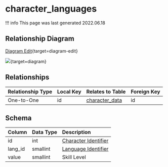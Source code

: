 # character_languages

!!! info
	This page was last generated 2022.06.18

## Relationship Diagram

[Diagram Edit](https://mermaid.live/edit#eyJjb2RlIjoiZXJEaWFncmFtXG4gICAgY2hhcmFjdGVyX2xhbmd1YWdlcyB7XG4gICAgICAgIGludHVuc2lnbmVkIGlkXG4gICAgfVxuICAgIGNoYXJhY3Rlcl9kYXRhIHtcbiAgICAgICAgaW50dW5zaWduZWQgaWRcbiAgICAgICAgdmFyY2hhciBuYW1lXG4gICAgICAgIGludHVuc2lnbmVkIHpvbmVfaWRcbiAgICAgICAgaW50dW5zaWduZWQgem9uZV9pbnN0YW5jZVxuICAgIH1cbiAgICBjaGFyYWN0ZXJfbGFuZ3VhZ2VzIHx8LS1veyBjaGFyYWN0ZXJfZGF0YSA6IE9uZS10by1PbmVcblxuIiwibWVybWFpZCI6eyJ0aGVtZSI6ImRlZmF1bHQifSwidXBkYXRlRWRpdG9yIjp0cnVlLCJhdXRvU3luYyI6dHJ1ZSwidXBkYXRlRGlhZ3JhbSI6dHJ1ZX0=){target=diagram-edit}

[![](https://mermaid.ink/img/eyJjb2RlIjoiZXJEaWFncmFtXG4gICAgY2hhcmFjdGVyX2xhbmd1YWdlcyB7XG4gICAgICAgIGludHVuc2lnbmVkIGlkXG4gICAgfVxuICAgIGNoYXJhY3Rlcl9kYXRhIHtcbiAgICAgICAgaW50dW5zaWduZWQgaWRcbiAgICAgICAgdmFyY2hhciBuYW1lXG4gICAgICAgIGludHVuc2lnbmVkIHpvbmVfaWRcbiAgICAgICAgaW50dW5zaWduZWQgem9uZV9pbnN0YW5jZVxuICAgIH1cbiAgICBjaGFyYWN0ZXJfbGFuZ3VhZ2VzIHx8LS1veyBjaGFyYWN0ZXJfZGF0YSA6IE9uZS10by1PbmVcblxuIiwibWVybWFpZCI6eyJ0aGVtZSI6ImRlZmF1bHQifSwidXBkYXRlRWRpdG9yIjp0cnVlLCJhdXRvU3luYyI6dHJ1ZSwidXBkYXRlRGlhZ3JhbSI6dHJ1ZX0=)](https://mermaid.ink/img/eyJjb2RlIjoiZXJEaWFncmFtXG4gICAgY2hhcmFjdGVyX2xhbmd1YWdlcyB7XG4gICAgICAgIGludHVuc2lnbmVkIGlkXG4gICAgfVxuICAgIGNoYXJhY3Rlcl9kYXRhIHtcbiAgICAgICAgaW50dW5zaWduZWQgaWRcbiAgICAgICAgdmFyY2hhciBuYW1lXG4gICAgICAgIGludHVuc2lnbmVkIHpvbmVfaWRcbiAgICAgICAgaW50dW5zaWduZWQgem9uZV9pbnN0YW5jZVxuICAgIH1cbiAgICBjaGFyYWN0ZXJfbGFuZ3VhZ2VzIHx8LS1veyBjaGFyYWN0ZXJfZGF0YSA6IE9uZS10by1PbmVcblxuIiwibWVybWFpZCI6eyJ0aGVtZSI6ImRlZmF1bHQifSwidXBkYXRlRWRpdG9yIjp0cnVlLCJhdXRvU3luYyI6dHJ1ZSwidXBkYXRlRGlhZ3JhbSI6dHJ1ZX0=){target=diagram}


## Relationships

| Relationship Type | Local Key | Relates to Table | Foreign Key |
| :--- | :--- | :--- | :--- |
| One-to-One | id | [character_data](../../schema/characters/character_data.md) | id |

## Schema

| Column | Data Type | Description |
| :--- | :--- | :--- |
| id | int | [Character Identifier](character_data.md) |
| lang_id | smallint | [Language Identifier](../../../../server/player/languages) |
| value | smallint | Skill Level |

